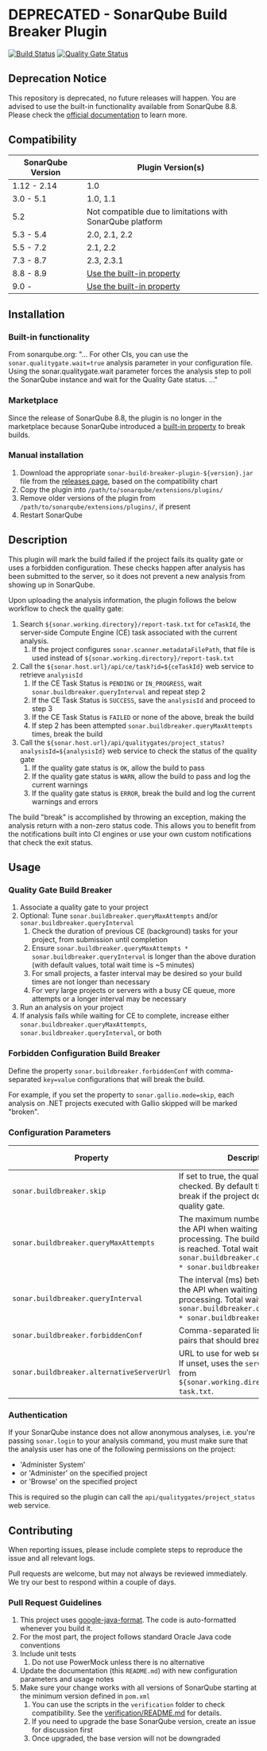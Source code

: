 # DEPRECATED - SonarQube Build Breaker Plugin

[![Build Status](https://travis-ci.com/adnovum/sonar-build-breaker.svg?branch=master)](https://travis-ci.com/adnovum/sonar-build-breaker)
[![Quality Gate Status](https://sonarcloud.io/api/project_badges/measure?project=adnovum_sonar-build-breaker&metric=alert_status)](https://sonarcloud.io/dashboard?id=adnovum_sonar-build-breaker)

## Deprecation Notice

This repository is deprecated, no future releases will happen. You are advised to use the built-in functionality available from SonarQube 8.8. Please check the [official documentation](https://docs.sonarqube.org/latest/analysis/branch-pr-analysis-overview/#header-1) to learn more.

## Compatibility

| SonarQube Version | Plugin Version(s) |
|-------------------|-------------------|
| 1.12 - 2.14       | 1.0 |
| 3.0 - 5.1         | 1.0, 1.1 |
| 5.2               | Not compatible due to limitations with SonarQube platform |
| 5.3 - 5.4         | 2.0, 2.1, 2.2 |
| 5.5 - 7.2         | 2.1, 2.2 |
| 7.3 - 8.7         | 2.3, 2.3.1 |
| 8.8 - 8.9         | [Use the built-in property](https://docs.sonarqube.org/8.8/analysis/branch-pr-analysis-overview/#header-1) |
| 9.0 -             | [Use the built-in property](https://docs.sonarqube.org/9.0/analysis/ci-integration-overview/#header-1) |

## Installation

### Built-in functionality

From sonarqube.org:
"... For other CIs, you can use the `sonar.qualitygate.wait=true` analysis parameter in your configuration file. Using the sonar.qualitygate.wait parameter forces the analysis step to poll the SonarQube instance and wait for the Quality Gate status. ..."

### Marketplace

Since the release of SonarQube 8.8, the plugin is no longer in the marketplace because
SonarQube introduced a [built-in property](https://docs.sonarqube.org/8.8/analysis/branch-pr-analysis-overview/#header-1) to break builds.

### Manual installation

1. Download the appropriate `sonar-build-breaker-plugin-${version}.jar` file from the [releases page](https://github.com/adnovum/sonar-build-breaker/releases), based on the compatibility chart
2. Copy the plugin into `/path/to/sonarqube/extensions/plugins/`
3. Remove older versions of the plugin from `/path/to/sonarqube/extensions/plugins/`, if present
4. Restart SonarQube

## Description

This plugin will mark the build failed if the project fails its quality gate or uses a forbidden configuration.  These
checks happen after analysis has been submitted to the server, so it does not prevent a new analysis from showing up in
SonarQube.

Upon uploading the analysis information, the plugin follows the below workflow to check the quality gate:

1. Search `${sonar.working.directory}/report-task.txt` for `ceTaskId`, the server-side Compute Engine (CE) task associated with the current analysis.
    1. If the project configures `sonar.scanner.metadataFilePath`, that file is used instead of `${sonar.working.directory}/report-task.txt`
2. Call the `${sonar.host.url}/api/ce/task?id=${ceTaskId}` web service to retrieve `analysisId`
    1. If the CE Task Status is `PENDING` or `IN_PROGRESS`, wait `sonar.buildbreaker.queryInterval` and repeat step 2
    2. If the CE Task Status is `SUCCESS`, save the `analysisId` and proceed to step 3
    3. If the CE Task Status is `FAILED` or none of the above, break the build
    4. If step 2 has been attempted `sonar.buildbreaker.queryMaxAttempts` times, break the build
3. Call the `${sonar.host.url}/api/qualitygates/project_status?analysisId=${analysisId}` web service to check the status of the quality gate
    1. If the quality gate status is `OK`, allow the build to pass
    2. If the quality gate status is `WARN`, allow the build to pass and log the current warnings
    3. If the quality gate status is `ERROR`, break the build and log the current warnings and errors

The build "break" is accomplished by throwing an exception, making the analysis return with a non-zero status code.
This allows you to benefit from the notifications built into CI engines or use your own custom notifications that check the
exit status.

## Usage

### Quality Gate Build Breaker

1. Associate a quality gate to your project
2. Optional: Tune `sonar.buildbreaker.queryMaxAttempts` and/or `sonar.buildbreaker.queryInterval`
    1. Check the duration of previous CE (background) tasks for your project, from submission until completion
    2. Ensure `sonar.buildbreaker.queryMaxAttempts * sonar.buildbreaker.queryInterval` is longer than the above duration (with default values, total wait time is ~5 minutes)
    3. For small projects, a faster interval may be desired so your build times are not longer than necessary
    4. For very large projects or servers with a busy CE queue, more attempts or a longer interval may be necessary
3. Run an analysis on your project
4. If analysis fails while waiting for CE to complete, increase either `sonar.buildbreaker.queryMaxAttempts`, `sonar.buildbreaker.queryInterval`, or both

### Forbidden Configuration Build Breaker

Define the property `sonar.buildbreaker.forbiddenConf` with comma-separated `key=value` configurations that will break
the build.

For example, if you set the property to `sonar.gallio.mode=skip`, each analysis on .NET projects executed with
Gallio skipped will be marked "broken".

### Configuration Parameters

| Property | Description | Default value | Example |
| -------- | ----------- | ------------- | ------- |
| `sonar.buildbreaker.skip` | If set to true, the quality gate is not checked.  By default the build will break if the project does not pass the quality gate. | `false` | |
| `sonar.buildbreaker.queryMaxAttempts` | The maximum number of queries to the API when waiting for report processing.  The build will break if this is reached.  Total wait time is `sonar.buildbreaker.queryMaxAttempts * sonar.buildbreaker.queryInterval`. | `30` | |
| `sonar.buildbreaker.queryInterval` | The interval (ms) between queries to the API when waiting for report processing.  Total wait time is `sonar.buildbreaker.queryMaxAttempts * sonar.buildbreaker.queryInterval`. | `10000` | |
| `sonar.buildbreaker.forbiddenConf` | Comma-separated list of `key=value` pairs that should break the build. | | `sonar.gallio.mode=skip` |
| `sonar.buildbreaker.alternativeServerUrl` | URL to use for web service requests. If unset, uses the `serverUrl` property from `${sonar.working.directory}/report-task.txt`. | | |

### Authentication

If your SonarQube instance does not allow anonymous analyses, i.e. you're passing `sonar.login` to your analysis command,
you must make sure that the analysis user has one of the following permissions on the project:

* 'Administer System'
* or 'Administer' on the specified project
* or 'Browse' on the specified project

This is required so the plugin can call the `api/qualitygates/project_status` web service.

## Contributing

When reporting issues, please include complete steps to reproduce the issue and all relevant logs.

Pull requests are welcome, but may not always be reviewed immediately. We try our best to respond within a couple of days.

### Pull Request Guidelines

1. This project uses [google-java-format](https://github.com/google/google-java-format). The code is auto-formatted whenever you build it.
2. For the most part, the project follows standard Oracle Java code conventions
3. Include unit tests
    1. Do not use PowerMock unless there is no alternative
4. Update the documentation (this `README.md`) with new configuration parameters and usage notes
5. Make sure your change works with all versions of SonarQube starting at the minimum version
   defined in `pom.xml`
    1. You can use the scripts in the `verification` folder to check compatibility. See the [verification/README.md](verification/README.md) for details.
    2. If you need to upgrade the base SonarQube version, create an issue for discussion first
    3. Once upgraded, the base version will not be downgraded
